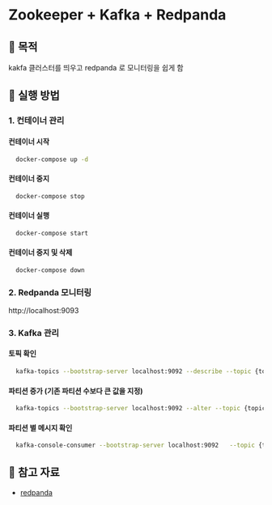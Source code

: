 # Zookeeper + Kafka + Redpanda

## 📌 목적
kakfa 클러스터를 띄우고 redpanda 로 모니터링을 쉽게 함

## 🚀 실행 방법
### 1. 컨테이너 관리

#### 컨테이너 시작
```bash
  docker-compose up -d
```
#### 컨테이너 중지
```bash
  docker-compose stop
```

#### 컨테이너 실행
```bash
  docker-compose start
```

#### 컨테이너 중지 및 삭제
```bash
  docker-compose down
```

### 2. Redpanda 모니터링
http://localhost:9093

### 3. Kafka 관리

#### 토픽 확인
```bash
  kafka-topics --bootstrap-server localhost:9092 --describe --topic {topic-name}
```

#### 파티션 증가 (기존 파티션 수보다 큰 값을 지정)
```bash
  kafka-topics --bootstrap-server localhost:9092 --alter --topic {topic-name} --partitions {number}
```

#### 파티션 별 메시지 확인
```bash
  kafka-console-consumer --bootstrap-server localhost:9092   --topic {topic-name}  --from-beginning --partition {number}
```

## 📝 참고 자료
- [redpanda](https://blog.voidmainvoid.net/527)
